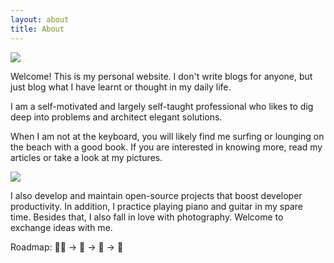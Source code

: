 ```yaml
---
layout: about
title: About
---
```


![](https://previews.123rf.com/images/karpenkoilia/karpenkoilia1805/karpenkoilia180500027/102146167-vector-line-web-concept-for-programming-linear-web-banner-for-coding-.jpg)

Welcome! This is my personal website. I don't write blogs for anyone, but just
blog what I have learnt or thought in my daily life.

I am a self-motivated and largely self-taught professional who likes to
dig deep into problems and architect elegant solutions.

When I am not at the keyboard, you will likely find me surfing or lounging
on the beach with a good book. If you are interested in knowing more, read my
articles or take a look at my pictures.

![](https://ghchart.rshah.org/jeffreytse)

I also develop and maintain open-source projects that boost developer
productivity. In addition, I practice playing piano and guitar in my spare
time. Besides that, I also fall in love with photography. Welcome to exchange
ideas with me.

Roadmap: 👨‍💻 -> 🎸 -> 🎹 -> 📸
